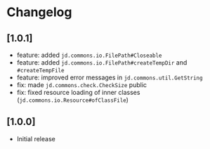 # Changelog

## [1.0.1]
- feature: added `jd.commons.io.FilePath#Closeable`
- feature: added `jd.commons.io.FilePath#createTempDir` and `#createTempFile`
- feature: improved error messages in `jd.commons.util.GetString`
- fix: made `jd.commons.check.CheckSize` public
- fix: fixed resource loading of inner classes (`jd.commons.io.Resource#ofClassFile`)


## [1.0.0]
- Initial release